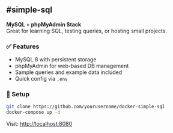 ## **#simple-sql**

**MySQL + phpMyAdmin Stack**  
Great for learning SQL, testing queries, or hosting small projects.

### ✅ Features
- MySQL 8 with persistent storage  
- phpMyAdmin for web-based DB management  
- Sample queries and example data included  
- Quick config via `.env`  

### 🚀 Setup
```bash
git clone https://github.com/yourusername/docker-simple-sql
docker-compose up -d
```

Visit: [http://localhost:8080](http://localhost:8080)
